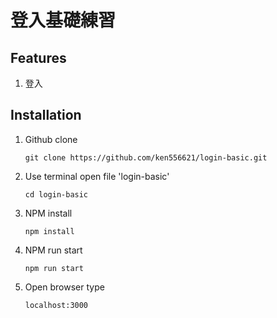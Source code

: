 # 登入基礎練習


## Features
1. 登入

## Installation
1. Github clone

    `git clone https://github.com/ken556621/login-basic.git`
    
2. Use terminal open file 'login-basic'

     `cd login-basic`
     
3. NPM install

    `npm install`
    
4. NPM run start

    `npm run start`
    
5. Open browser type

    `localhost:3000`
 
